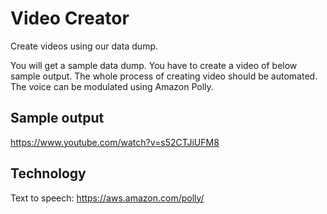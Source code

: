 # Video Creator
Create videos using our data dump.

You will get a sample data dump. You have to create a video of below sample output. The whole process of creating video should be automated. The voice can be modulated using Amazon Polly.

## Sample output
https://www.youtube.com/watch?v=s52CTJiUFM8


## Technology
Text to speech: https://aws.amazon.com/polly/
